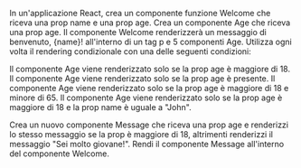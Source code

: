 In un'applicazione React, crea un componente funzione Welcome che riceva una prop name e una prop age. Crea un componente Age che riceva una prop age. Il componente Welcome renderizzerà un messaggio di benvenuto, {name}! all'interno di un tag p e 5 componenti Age. Utilizza ogni volta il rendering condizionale con una delle seguenti condizioni:

Il componente Age viene renderizzato solo se la prop age è maggiore di 18.
Il componente Age viene renderizzato solo se la prop age è presente.
Il componente Age viene renderizzato solo se la prop age è maggiore di 18 e minore di 65.
Il componente Age viene renderizzato solo se la prop age è maggiore di 18 e la prop name è uguale a "John".

Crea un nuovo componente Message che riceva una prop age e renderizzi lo stesso messaggio se la prop è maggiore di 18, altrimenti renderizzi il messaggio "Sei molto giovane!".
Rendi il componente Message all'interno del componente Welcome.
